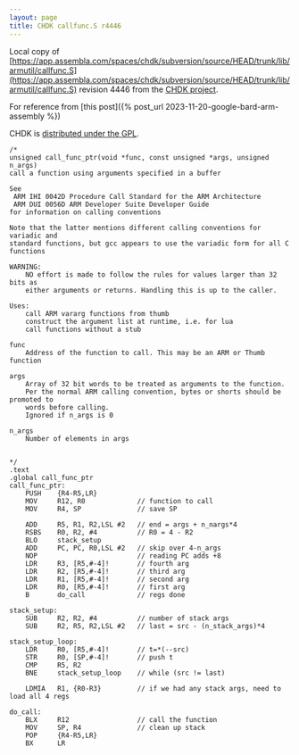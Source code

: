 ```yaml
---
layout: page
title: CHDK callfunc.S r4446
---
```

Local copy of [https://app.assembla.com/spaces/chdk/subversion/source/HEAD/trunk/lib/armutil/callfunc.S](https://app.assembla.com/spaces/chdk/subversion/source/HEAD/trunk/lib/armutil/callfunc.S) revision 4446 from the [CHDK project](https://chdk.fandom.com/wiki/CHDK).

For reference from [this post]({% post_url 2023-11-20-google-bard-arm-assembly %})

CHDK is [distributed under the GPL](https://app.assembla.com/spaces/chdk/subversion/source/HEAD/trunk/COPYING).

```assembly
/*
unsigned call_func_ptr(void *func, const unsigned *args, unsigned n_args)
call a function using arguments specified in a buffer

See
 ARM IHI 0042D Procedure Call Standard for the ARM Architecture
 ARM DUI 0056D ARM Developer Suite Developer Guide
for information on calling conventions

Note that the latter mentions different calling conventions for variadic and
standard functions, but gcc appears to use the variadic form for all C functions

WARNING:
	NO effort is made to follow the rules for values larger than 32 bits as
	either arguments or returns. Handling this is up to the caller.

Uses:
	call ARM vararg functions from thumb
	construct the argument list at runtime, i.e. for lua
	call functions without a stub

func
    Address of the function to call. This may be an ARM or Thumb function

args
    Array of 32 bit words to be treated as arguments to the function.
    Per the normal ARM calling convention, bytes or shorts should be promoted to
    words before calling.
    Ignored if n_args is 0

n_args
    Number of elements in args


*/
.text
.global call_func_ptr
call_func_ptr:
    PUSH    {R4-R5,LR}
    MOV     R12, R0             // function to call
    MOV     R4, SP              // save SP

    ADD     R5, R1, R2,LSL #2   // end = args + n_nargs*4
    RSBS    R0, R2, #4          // R0 = 4 - R2
    BLO     stack_setup
    ADD     PC, PC, R0,LSL #2   // skip over 4-n_args
    NOP                         // reading PC adds +8
    LDR     R3, [R5,#-4]!       // fourth arg
    LDR     R2, [R5,#-4]!       // third arg
    LDR     R1, [R5,#-4]!       // second arg
    LDR     R0, [R5,#-4]!       // first arg
    B       do_call             // regs done

stack_setup:
    SUB     R2, R2, #4          // number of stack args
    SUB     R2, R5, R2,LSL #2   // last = src - (n_stack_args)*4

stack_setup_loop:
    LDR     R0, [R5,#-4]!       // t=*(--src)
    STR     R0, [SP,#-4]!       // push t
    CMP     R5, R2
    BNE     stack_setup_loop    // while (src != last)

    LDMIA   R1, {R0-R3}         // if we had any stack args, need to load all 4 regs

do_call:
    BLX     R12                 // call the function
    MOV     SP, R4              // clean up stack
    POP     {R4-R5,LR}
    BX      LR
```
